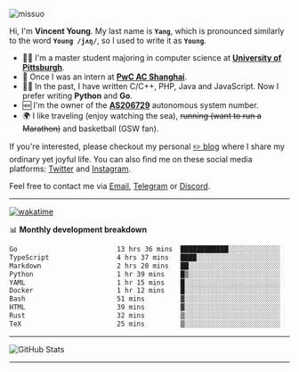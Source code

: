 <p align="left"> <img src="https://komarev.com/ghpvc/?username=missuo&label=Profile%20views&color=0e75b6&style=flat" alt="missuo" /> </p>


Hi, I'm **Vincent Young**. My last name is **`Yang`**, which is pronounced similarly to the word **`Young /jʌŋ/`**, so I used to write it as **`Young`**. 

-  👨‍🎓 I'm a master student majoring in computer science at [**University of Pittsburgh**](https://www.pitt.edu).
-  💼 Once I was an intern at **[PwC AC Shanghai](https://www.linkedin.com/company/pwc-ac-shanghai/)**.
-  👨‍💻 In the past, I have written C/C++, PHP, Java and JavaScript. Now I prefer writing **Python** and **Go**.
-  🆕 I'm the owner of the **[AS206729](https://bgp.tools/AS206729)** autonomous system number.
-  🌍 I like traveling (enjoy watching the sea), ~~running (want to run a Marathon)~~ and basketball (GSW fan).

If you're interested, please checkout my personal [✏️ blog](https://missuo.me/) where I share my ordinary yet joyful life. You can also find me on these social media platforms: [Twitter](https://twitter.com/m1ssuo) and [Instagram](https://www.instagram.com/missuo.me).

Feel free to contact me via <a href="mailto:i@yyt.moe">Email</a>, [Telegram](https://t.me/missuo) or [Discord](https://discordapp.com/users/missuo#7448).

-------

[![wakatime](https://wakatime.com/badge/user/c13cd961-40ca-417a-afb6-1f9ea8ac295c.svg)](https://wakatime.com/@missuo)

📊 **Monthly development breakdown**
<!--START_SECTION:waka-->

```txt
Go                         13 hrs 36 mins  ████████████░░░░░░░░░░░░░   48.64 %
TypeScript                 4 hrs 37 mins   ████░░░░░░░░░░░░░░░░░░░░░   16.52 %
Markdown                   2 hrs 20 mins   ██░░░░░░░░░░░░░░░░░░░░░░░   08.39 %
Python                     1 hr 39 mins    █▒░░░░░░░░░░░░░░░░░░░░░░░   05.93 %
YAML                       1 hr 15 mins    █░░░░░░░░░░░░░░░░░░░░░░░░   04.49 %
Docker                     1 hr 12 mins    █░░░░░░░░░░░░░░░░░░░░░░░░   04.33 %
Bash                       51 mins         ▓░░░░░░░░░░░░░░░░░░░░░░░░   03.05 %
HTML                       39 mins         ▓░░░░░░░░░░░░░░░░░░░░░░░░   02.33 %
Rust                       32 mins         ▒░░░░░░░░░░░░░░░░░░░░░░░░   01.95 %
TeX                        25 mins         ▒░░░░░░░░░░░░░░░░░░░░░░░░   01.53 %
```

<!--END_SECTION:waka-->

-------

![GitHub Stats](https://github-readme-stats-opal-alpha-76.vercel.app/api?username=missuo&show_icons=true&theme=transparent)

-------

